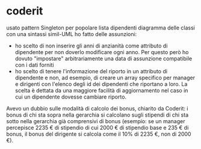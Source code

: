 # coderit
usato pattern Singleton per popolare lista dipendenti
diagramma delle classi con una sintassi simil-UML
ho fatto delle assunzioni:
- ho scelto di non inserire gli anni di anzianità come attributo di dipendente per non doverlo modificare ogni anno. Per questo però ho dovuto "impostare" arbitrariamente una data di assunzione compatibile con i dati forniti
- ho scelto di tenere l'informazione del riporto in un attributo di dipendente e non, ad esempio, di creare un array specifico per manager e dirigenti con l'elenco degli id dei dipendenti che riportano a loro. La scelta è dettata da una maggiore facilità di aggiornamento nel caso in cui un dipendente dovesse cambiare riporto. 

Avevo un dubbio sulle modalità di calcolo dei bonus, chiarito da Coderit: i bonus di chi sta sopra nella gerarchia si calcolano sugli stipendi di chi sta sotto nella gerarchia già comprensivi di bonus (esempio: se un manager percepisce 2235 € di stipendio di cui 2000 € di stipendio base e 235 € di bonus, il bonus del dirigente si calcola come il 10% di 2235 €, non di 2000 €).

